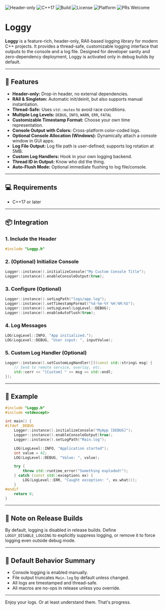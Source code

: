 ![Header-only](https://img.shields.io/badge/header--only-yes-blue.svg)
![C++17](https://img.shields.io/badge/C%2B%2B-17%2B-brightgreen.svg)
![Build](https://img.shields.io/badge/build-passing-brightgreen.svg)
![License](https://img.shields.io/badge/license-MIT-lightgrey.svg)
![Platform](https://img.shields.io/badge/platform-Windows%20%7C%20Linux%20%7C%20macOS-yellow.svg)
![PRs Welcome](https://img.shields.io/badge/PRs-welcome-orange.svg)

# Loggy

**Loggy** is a feature-rich, header-only, RAII-based logging library for modern C++ projects. It provides a thread-safe, customizable logging interface that outputs to the console and a log file. Designed for developer sanity and zero-dependency deployment, Loggy is activated only in debug builds by default.

---

## 🔧 Features

- **Header-only:** Drop-in header, no external dependencies.
- **RAII & Singleton:** Automatic init/deinit, but also supports manual instantiation.
- **Thread-Safe:** Uses `std::mutex` to avoid race conditions.
- **Multiple Log Levels:** `DEBUG`, `INFO`, `WARN`, `ERR`, `FATAL`
- **Customizable Timestamp Format:** Choose your own time representation.
- **Console Output with Colors:** Cross-platform color-coded logs.
- **Optional Console Allocation (Windows):** Dynamically attach a console window in GUI apps.
- **Log File Output:** Log file path is user-defined; supports log rotation at 5MB.
- **Custom Log Handlers:** Hook in your own logging backend.
- **Thread ID in Output:** Know who did the thing.
- **Auto-Flush Mode:** Optional immediate flushing to log file/console.

---

## 💻 Requirements
- C++17 or later

---

## 📦 Integration

### 1. Include the Header
```cpp
#include "Loggy.h"
```

### 2. (Optional) Initialize Console
```cpp
Logger::instance().initializeConsole("My Custom Console Title");
Logger::instance().enableConsoleOutput(true);
```

### 3. Configure (Optional)
```cpp
Logger::instance().setLogPath("logs/app.log");
Logger::instance().setTimestampFormat("%d-%m-%Y %H:%M:%S");
Logger::instance().setLogLevel(LogLevel::DEBUG);
Logger::instance().enableAutoFlush(true);
```

### 4. Log Messages
```cpp
LOG(LogLevel::INFO, "App initialized.");
LOG(LogLevel::DEBUG, "User input: ", inputValue);
```

### 5. Custom Log Handler (Optional)
```cpp
Logger::instance().setCustomLogHandler([](const std::string& msg) {
    // Send to remote service, overlay, etc.
    std::cerr << "[Custom] " << msg << std::endl;
});
```

---

## 🧪 Example
```cpp
#include "Loggy.h"
#include <stdexcept>

int main() {
#ifdef _DEBUG
    Logger::instance().initializeConsole("MyApp [DEBUG]");
    Logger::instance().enableConsoleOutput(true);
    Logger::instance().setLogPath("Main.log");

    LOG(LogLevel::INFO, "Application started");
    int value = 42;
    LOG(LogLevel::DEBUG, "Value: ", value);

    try {
        throw std::runtime_error("Something exploded!");
    } catch (const std::exception& ex) {
        LOG(LogLevel::ERR, "Caught exception: ", ex.what());
    }
#endif
    return 0;
}
```

---

## 🚨 Note on Release Builds

By default, logging is disabled in release builds. Define `LOGGY_DISABLE_LOGGING` to explicitly suppress logging, or remove it to force logging even outside debug mode.

---

## 🧼 Default Behavior Summary
- Console logging is enabled manually.
- File output truncates `Main.log` by default unless changed.
- All logs are timestamped and thread-safe.
- All macros are no-ops in release unless you override.

---

Enjoy your logs. Or at least understand them. That's progress.

